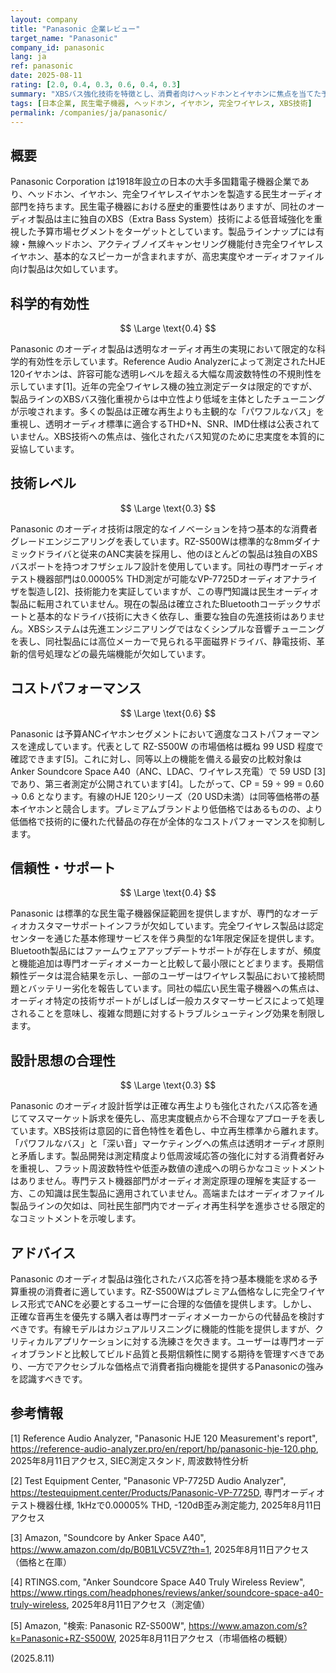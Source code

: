 ```yaml
---
layout: company
title: "Panasonic 企業レビュー"
target_name: "Panasonic"
company_id: panasonic
lang: ja
ref: panasonic
date: 2025-08-11
rating: [2.0, 0.4, 0.3, 0.6, 0.4, 0.3]
summary: "XBSバス強化技術を特徴とし、消費者向けヘッドホンとイヤホンに焦点を当てた予算重視のオーディオ製品を提供する日本の電子機器大手企業。高忠実度性能は限定的。"
tags: [日本企業, 民生電子機器, ヘッドホン, イヤホン, 完全ワイヤレス, XBS技術]
permalink: /companies/ja/panasonic/
---
```


## 概要

Panasonic Corporation は1918年設立の日本の大手多国籍電子機器企業であり、ヘッドホン、イヤホン、完全ワイヤレスイヤホンを製造する民生オーディオ部門を持ちます。民生電子機器における歴史的重要性はありますが、同社のオーディオ製品は主に独自のXBS（Extra Bass System）技術による低音域強化を重視した予算市場セグメントをターゲットとしています。製品ラインナップには有線・無線ヘッドホン、アクティブノイズキャンセリング機能付き完全ワイヤレスイヤホン、基本的なスピーカーが含まれますが、高忠実度やオーディオファイル向け製品は欠如しています。

## 科学的有効性

$$ \Large \text{0.4} $$

Panasonic のオーディオ製品は透明なオーディオ再生の実現において限定的な科学的有効性を示しています。Reference Audio Analyzerによって測定されたHJE 120イヤホンは、許容可能な透明レベルを超える大幅な周波数特性の不規則性を示しています[1]。近年の完全ワイヤレス機の独立測定データは限定的ですが、製品ラインのXBSバス強化重視からは中立性より低域を主体としたチューニングが示唆されます。多くの製品は正確な再生よりも主観的な「パワフルなバス」を重視し、透明オーディオ標準に適合するTHD+N、SNR、IMD仕様は公表されていません。XBS技術への焦点は、強化されたバス知覚のために忠実度を本質的に妥協しています。

## 技術レベル

$$ \Large \text{0.3} $$

Panasonic のオーディオ技術は限定的なイノベーションを持つ基本的な消費者グレードエンジニアリングを表しています。RZ-S500Wは標準的な8mmダイナミックドライバと従来のANC実装を採用し、他のほとんどの製品は独自のXBSバスポートを持つオフザシェルフ設計を使用しています。同社の専門オーディオテスト機器部門は0.00005% THD測定が可能なVP-7725Dオーディオアナライザを製造し[2]、技術能力を実証していますが、この専門知識は民生オーディオ製品に転用されていません。現在の製品は確立されたBluetoothコーデックサポートと基本的なドライバ技術に大きく依存し、重要な独自の先進技術はありません。XBSシステムは先進エンジニアリングではなくシンプルな音響チューニングを表し、同社製品には高位メーカーで見られる平面磁界ドライバ、静電技術、革新的信号処理などの最先端機能が欠如しています。

## コストパフォーマンス

$$ \Large \text{0.6} $$

Panasonic は予算ANCイヤホンセグメントにおいて適度なコストパフォーマンスを達成しています。代表として RZ-S500W の市場価格は概ね 99 USD 程度で確認できます[5]。これに対し、同等以上の機能を備える最安の比較対象は Anker Soundcore Space A40（ANC、LDAC、ワイヤレス充電）で 59 USD [3] であり、第三者測定が公開されています[4]。したがって、CP = 59 ÷ 99 = 0.60 → 0.6 となります。有線のHJE 120シリーズ（20 USD未満）は同等価格帯の基本イヤホンと競合します。プレミアムブランドより低価格ではあるものの、より低価格で技術的に優れた代替品の存在が全体的なコストパフォーマンスを抑制します。

## 信頼性・サポート

$$ \Large \text{0.4} $$

Panasonic は標準的な民生電子機器保証範囲を提供しますが、専門的なオーディオカスタマーサポートインフラが欠如しています。完全ワイヤレス製品は認定センターを通じた基本修理サービスを伴う典型的な1年限定保証を提供します。Bluetooth製品にはファームウェアアップデートサポートが存在しますが、頻度と機能追加は専門オーディオメーカーと比較して最小限にとどまります。長期信頼性データは混合結果を示し、一部のユーザーはワイヤレス製品において接続問題とバッテリー劣化を報告しています。同社の幅広い民生電子機器への焦点は、オーディオ特定の技術サポートがしばしば一般カスタマーサービスによって処理されることを意味し、複雑な問題に対するトラブルシューティング効果を制限します。

## 設計思想の合理性

$$ \Large \text{0.3} $$

Panasonic のオーディオ設計哲学は正確な再生よりも強化されたバス応答を通じてマスマーケット訴求を優先し、高忠実度観点から不合理なアプローチを表しています。XBS技術は意図的に音色特性を着色し、中立再生標準から離れます。「パワフルなバス」と「深い音」マーケティングへの焦点は透明オーディオ原則と矛盾します。製品開発は測定精度より低周波域応答の強化に対する消費者好みを重視し、フラット周波数特性や低歪み数値の達成への明らかなコミットメントはありません。専門テスト機器部門がオーディオ測定原理の理解を実証する一方、この知識は民生製品に適用されていません。高端またはオーディオファイル製品ラインの欠如は、同社民生部門内でオーディオ再生科学を進歩させる限定的なコミットメントを示唆します。

## アドバイス

Panasonic のオーディオ製品は強化されたバス応答を持つ基本機能を求める予算重視の消費者に適しています。RZ-S500Wはプレミアム価格なしに完全ワイヤレス形式でANCを必要とするユーザーに合理的な価値を提供します。しかし、正確な音再生を優先する購入者は専門オーディオメーカーからの代替品を検討すべきです。有線モデルはカジュアルリスニングに機能的性能を提供しますが、クリティカルアプリケーションに対する洗練さを欠きます。ユーザーは専門オーディオブランドと比較してビルド品質と長期信頼性に関する期待を管理すべきであり、一方でアクセシブルな価格点で消費者指向機能を提供するPanasonicの強みを認識すべきです。

## 参考情報

[1] Reference Audio Analyzer, "Panasonic HJE 120 Measurement's report", https://reference-audio-analyzer.pro/en/report/hp/panasonic-hje-120.php, 2025年8月11日アクセス, SIEC測定スタンド, 周波数特性分析

[2] Test Equipment Center, "Panasonic VP-7725D Audio Analyzer", https://testequipment.center/Products/Panasonic-VP-7725D, 専門オーディオテスト機器仕様, 1kHzで0.00005% THD, -120dB歪み測定能力, 2025年8月11日アクセス

[3] Amazon, "Soundcore by Anker Space A40", https://www.amazon.com/dp/B0B1LVC5VZ?th=1, 2025年8月11日アクセス（価格と在庫）

[4] RTINGS.com, "Anker Soundcore Space A40 Truly Wireless Review", https://www.rtings.com/headphones/reviews/anker/soundcore-space-a40-truly-wireless, 2025年8月11日アクセス（測定値）

[5] Amazon, "検索: Panasonic RZ-S500W", https://www.amazon.com/s?k=Panasonic+RZ-S500W, 2025年8月11日アクセス（市場価格の概観）

(2025.8.11)